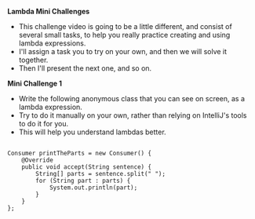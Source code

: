 **Lambda Mini Challenges**
- This challenge video is going to be a little different, and consist of several small tasks, to help you really practice creating and using lambda expressions.
- I'll assign a task you to try on your own, and then we will solve it together.
- Then I'll present the next one, and so on.

**Mini Challenge 1**
- Write the following anonymous class that you can see on screen, as a lambda expression. 
- Try to do it manually on your own, rather than relying on IntelliJ's tools to do it for you.
- This will help you understand lambdas better.

<pre><code>
Consumer<String> printTheParts = new Consumer<String>() {
    @Override
    public void accept(String sentence) {
        String[] parts = sentence.split(" ");
        for (String part : parts) {
            System.out.println(part);
        }
    }
};
</code></pre>